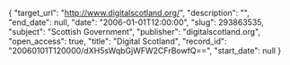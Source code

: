 {
  "target_url": "http://www.digitalscotland.org/", 
  "description": "", 
  "end_date": null, 
  "date": "2006-01-01T12:00:00", 
  "slug": 293863535, 
  "subject": "Scottish Government", 
  "publisher": "digitalscotland.org", 
  "open_access": true, 
  "title": "Digital Scotland", 
  "record_id": "20060101T120000/dXH5sWqbGjWFW2CFrBowfQ==", 
  "start_date": null
}

